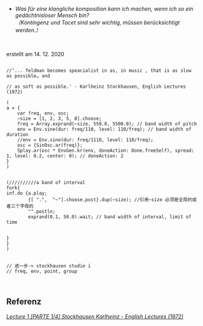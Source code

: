 


* *Was für eine klangliche komposition kann ich machen, wenn ich so ein gedächtnisloser Mensch bin?* <br>
   *（Kontingenz und Tacet sind sehr wichtig, müssen berücksichtigt werden.）* <br>
<br>

erstellt am 14. 12. 2020

```supercollider

//‘... feldman becomes speacialist in as, in music , that is as slow as possible… and 

// as soft as possible.' - Karlheinz Stockhausen, English Lectures (1972)

(
a = {
    var freq, env, osc;
	~size = [1, 2, 3, 5, 8].choose;
	freq = Array.exprand(~size, 550.0, 5500.0); // band width of pitch
	env = Env.sine(dur: freq/110, level: 110/freq); // band width of duration
	//env = Env.sine(dur: freq/1110, level: 110/freq);
	osc = {SinOsc.ar(freq)};
	Splay.ar(osc * EnvGen.kr(env, doneAction: Done.freeSelf), spread: 1, level: 0.2, center: 0); // doneAction: 2
}
)


(//////////a band of interval
fork{
inf.do {a.play;
		{[ ".",  "~"].choose.post}.dup(~size); //引用~size 必须是全局的或者三个字母的
		"".postln;
		exprand(0.1, 50.0).wait; // band width of interval, limit of time


}
}
)


// 进一步-> stockhausen studie i
// freq, env, point, group
```

<br>

## Referenz

<i>[Lecture 1 [PARTE 1/4] Stockhausen Karlheinz - English Lectures (1972)](https://www.youtube.com/watch?v=lYmMXB0e17E)<i> <br>
